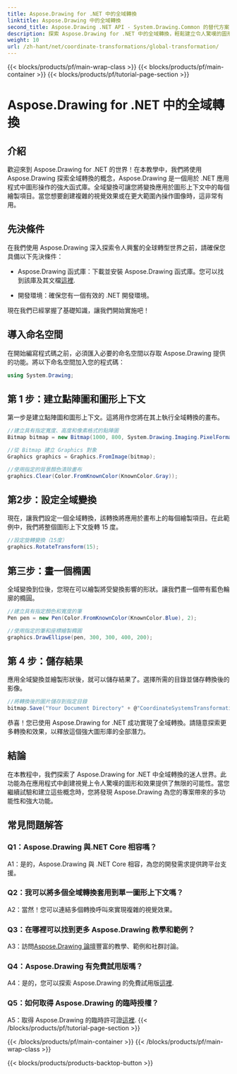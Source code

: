 ```yaml
---
title: Aspose.Drawing for .NET 中的全域轉換
linktitle: Aspose.Drawing 中的全域轉換
second_title: Aspose.Drawing .NET API - System.Drawing.Common 的替代方案
description: 探索 Aspose.Drawing for .NET 中的全域轉換，輕鬆建立令人驚嘆的圖形。請遵循我們的逐步指南以獲得無縫體驗。
weight: 10
url: /zh-hant/net/coordinate-transformations/global-transformation/
---
```


{{< blocks/products/pf/main-wrap-class >}}
{{< blocks/products/pf/main-container >}}
{{< blocks/products/pf/tutorial-page-section >}}

# Aspose.Drawing for .NET 中的全域轉換

## 介紹

歡迎來到 Aspose.Drawing for .NET 的世界！在本教學中，我們將使用 Aspose.Drawing 探索全域轉換的概念，Aspose.Drawing 是一個用於 .NET 應用程式中圖形操作的強大函式庫。全域變換可讓您將變換應用於圖形上下文中的每個繪製項目。當您想要創建複雜的視覺效果或在更大範圍內操作圖像時，這非常有用。

## 先決條件

在我們使用 Aspose.Drawing 深入探索令人興奮的全球轉型世界之前，請確保您具備以下先決條件：

-  Aspose.Drawing 函式庫：下載並安裝 Aspose.Drawing 函式庫。您可以找到該庫及其文檔[這裡](https://reference.aspose.com/drawing/net/).

- 開發環境：確保您有一個有效的 .NET 開發環境。

現在我們已經掌握了基礎知識，讓我們開始實施吧！

## 導入命名空間

在開始編寫程式碼之前，必須匯入必要的命名空間以存取 Aspose.Drawing 提供的功能。將以下命名空間加入您的程式碼：

```csharp
using System.Drawing;
```

## 第 1 步：建立點陣圖和圖形上下文

第一步是建立點陣圖和圖形上下文。這將用作您將在其上執行全域轉換的畫布。

```csharp
//建立具有指定寬度、高度和像素格式的點陣圖
Bitmap bitmap = new Bitmap(1000, 800, System.Drawing.Imaging.PixelFormat.Format32bppPArgb);

//從 Bitmap 建立 Graphics 對象
Graphics graphics = Graphics.FromImage(bitmap);

//使用指定的背景顏色清除畫布
graphics.Clear(Color.FromKnownColor(KnownColor.Gray));
```

## 第2步：設定全域變換

現在，讓我們設定一個全域轉換，該轉換將應用於畫布上的每個繪製項目。在此範例中，我們將整個圖形上下文旋轉 15 度。

```csharp
//設定旋轉變換（15度）
graphics.RotateTransform(15);
```

## 第三步：畫一個橢圓

全域變換到位後，您現在可以繪製將受變換影響的形狀。讓我們畫一個帶有藍色輪廓的橢圓。

```csharp
//建立具有指定顏色和寬度的筆
Pen pen = new Pen(Color.FromKnownColor(KnownColor.Blue), 2);

//使用指定的筆和座標繪製橢圓
graphics.DrawEllipse(pen, 300, 300, 400, 200);
```

## 第 4 步：儲存結果

應用全域變換並繪製形狀後，就可以儲存結果了。選擇所需的目錄並儲存轉換後的影像。

```csharp
//將轉換後的圖片儲存到指定目錄
bitmap.Save("Your Document Directory" + @"CoordinateSystemsTransformations\GlobalTransformation_out.png");
```

恭喜！您已使用 Aspose.Drawing for .NET 成功實現了全域轉換。請隨意探索更多轉換和效果，以釋放這個強大圖形庫的全部潛力。

## 結論

在本教程中，我們探索了 Aspose.Drawing for .NET 中全域轉換的迷人世界。此功能為在應用程式中創建視覺上令人驚嘆的圖形和效果提供了無限的可能性。當您繼續試驗和建立這些概念時，您將發現 Aspose.Drawing 為您的專案帶來的多功能性和強大功能。

## 常見問題解答

### Q1：Aspose.Drawing 與.NET Core 相容嗎？

A1：是的，Aspose.Drawing 與 .NET Core 相容，為您的開發需求提供跨平台支援。

### Q2：我可以將多個全域轉換套用到單一圖形上下文嗎？

A2：當然！您可以連結多個轉換呼叫來實現複雜的視覺效果。

### Q3：在哪裡可以找到更多 Aspose.Drawing 教學和範例？

 A3：訪問[Aspose.Drawing 論壇](https://forum.aspose.com/c/diagram/17)豐富的教學、範例和社群討論。

### Q4：Aspose.Drawing 有免費試用版嗎？

A4：是的，您可以探索 Aspose.Drawing 的免費試用版[這裡](https://releases.aspose.com/).

### Q5：如何取得 Aspose.Drawing 的臨時授權？

 A5：取得 Aspose.Drawing 的臨時許可證[這裡](https://purchase.aspose.com/temporary-license/).
{{< /blocks/products/pf/tutorial-page-section >}}

{{< /blocks/products/pf/main-container >}}
{{< /blocks/products/pf/main-wrap-class >}}

{{< blocks/products/products-backtop-button >}}
